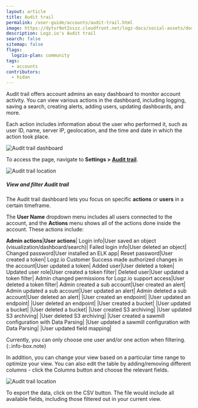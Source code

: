 ```yaml
---
layout: article
title: Audit trail
permalink: /user-guide/accounts/audit-trail.html
image: https://dytvr9ot2sszz.cloudfront.net/logz-docs/social-assets/docs-social.jpg
description: Logz.io's Audit trail
search: false
sitemap: false
flags:
  logzio-plan: community
tags:
  - accounts
contributors:
  - hidan
---
```


Audit trail offers account admins an easy dashboard to monitor account activity. You can view various actions in the dashboard, including logging, saving a search, creating alerts, adding users, updating dashboards, and more.

Each action includes information about the user who performed it, such as user ID, name, server IP, geolocation, and the time and date in which the action took place.

![Audit trail dashboard](https://dytvr9ot2sszz.cloudfront.net/logz-docs/accounts/audit-trail-dashboard.png)

To access the page, navigate to **Settings > [Audit trail](https://app.logz.io/#/dashboard/settings/general/audit-trail)**.

![Audit trail location](https://dytvr9ot2sszz.cloudfront.net/logz-docs/accounts/audit-trail.png)

##### View and filter Audit trail

The Audit trail dashboard lets you focus on specific **actions** or **users** in a certain timeframe. 

The **User Name** dropdown menu includes all users connected to the account, and the **Actions** menu shows all of the actions done inside the account. These actions include:

**Admin actions**|**User actions**|
Login info|User saved an object (visualization/dashboard/search)|
Failed login info|User deleted an object|
Changed password|User installed an ELK app|
Reset password|User created a token|
Logz.io Customer Success made authorized changes in the account|User updated a token|
Added user|User deleted a token|
Updated user role|User created a token filter|
Deleted user|User updated a token filter|
Admin changed permissions for Logz.io support access|User deleted a token filter|
Admin created a sub account|User created an alert|
Admin updated a sub account|User updated an alert|
Admin deleted a sub account|User deleted an alert|
|User created an endpoint|
|User updated an endpoint|
|User deleted an endpoint|
|User created a bucket|
|User updated a bucket|
|User deleted a bucket|
|User created S3 archiving|
|User updated S3 archiving|
|User deleted S3 archiving|
|User created a sawmill configuration with Data Parsing|
|User updated a sawmill configuration with Data Parsing|
|User updated field mapping|

<!-- * **User related actions:** Saving or deleting an object (visualization/dashboard/search), installing ELK app, creating/editing tokens, alerts, endpoints, buckets, S3 archiving, field mapping, etc.
* **Admin related actions:** Adding/editing users and users' roles, access management, creating/editing sub accounts, enabling/disabling Logz.io support access permissions, etc. -->

Currently, you can only choose one user and/or one action when filtering.
{:.info-box.note}

In addition, you can change your view based on a particular time range to optimize your view. You can also edit the table by adding/removing different columns - click the Columns button and choose the relevant fields.

![Audit trail location](https://dytvr9ot2sszz.cloudfront.net/logz-docs/accounts/edit-audit-trail-view.png)

To export the data, click on the CSV button. The file would include all available fields, including those filtered out in your current view.